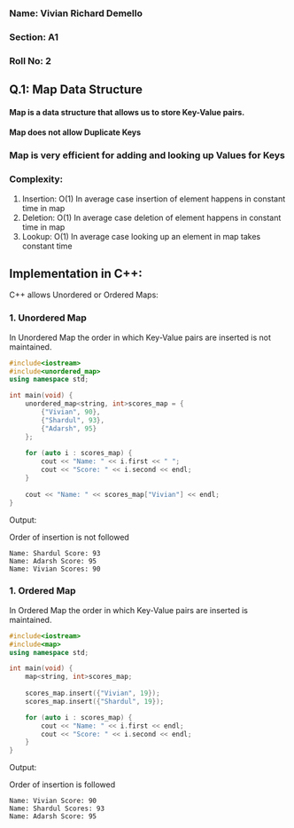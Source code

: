 ### Name: Vivian Richard Demello
### Section: A1
### Roll No: 2


## Q.1: Map Data Structure  
#### Map is a data structure that allows us to store Key-Value pairs.
#### Map does not allow Duplicate Keys  
### Map is very efficient for adding and looking up Values for Keys

### Complexity:
1. Insertion: O(1)
In average case insertion of element happens in constant time in map
2. Deletion: O(1)
In average case deletion of element happens in constant time in map
3. Lookup: O(1)
In average case looking up an element in map takes constant time 

## Implementation in C++:  

C++ allows Unordered or Ordered Maps:  

### 1. Unordered Map  
In Unordered Map the order in which Key-Value pairs are inserted is not maintained.   

```cpp
#include<iostream>
#include<unordered_map>
using namespace std;

int main(void) {
	unordered_map<string, int>scores_map = {
		{"Vivian", 90},
		{"Shardul", 93},
		{"Adarsh", 95}
	};
	
	for (auto i : scores_map) {
		cout << "Name: " << i.first << " ";
		cout << "Score: " << i.second << endl;
	}
	
	cout << "Name: " << scores_map["Vivian"] << endl;
}
```

Output:   

Order of insertion is not followed  
```
Name: Shardul Score: 93  
Name: Adarsh Score: 95  
Name: Vivian Scores: 90  
```

### 1. Ordered Map 
In Ordered Map the order in which Key-Value pairs are inserted is maintained.  

```cpp
#include<iostream>
#include<map>
using namespace std;

int main(void) {
	map<string, int>scores_map;
	
	scores_map.insert({"Vivian", 19});
	scores_map.insert({"Shardul", 19});

	for (auto i : scores_map) {
		cout << "Name: " << i.first << endl;
		cout << "Score: " << i.second << endl;
	}
}
```

Output:  

Order of insertion is followed  
```
Name: Vivian Score: 90  
Name: Shardul Scores: 93  
Name: Adarsh Score: 95  
```